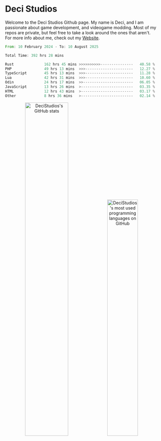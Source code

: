 # Deci Studios
Welcome to the Deci Studios Github page. My name is Deci, and I am passionate about game development, and videogame modding. Most of my repos are private, but feel free to take a look around the ones that aren't.
For more info about me, check out my <a href="https://decidev.co.uk" target="_blank">Website</a>.
<!--START_SECTION:waka-->

```rust
From: 10 February 2024 - To: 10 August 2025

Total Time: 392 hrs 28 mins

Rust              162 hrs 45 mins >>>>>>>>>>---------------   40.58 %
PHP               49 hrs 13 mins  >>>----------------------   12.27 %
TypeScript        45 hrs 13 mins  >>>----------------------   11.28 %
Lua               42 hrs 31 mins  >>>----------------------   10.60 %
Odin              24 hrs 17 mins  >>-----------------------   06.05 %
JavaScript        13 hrs 26 mins  >------------------------   03.35 %
HTML              12 hrs 43 mins  >------------------------   03.17 %
Other             8 hrs 36 mins   >------------------------   02.14 %
```

<!--END_SECTION:waka-->
<p align="center">
  <a href="https://github.com/anuraghazra/github-readme-stats" target="_blank"><img src="https://github-readme-stats.vercel.app/api?username=decistudios&show_icons=true&count_private=true&theme=omni&hide_border=true" alt="DeciStudios's GitHub stats" width="53.1%" /></a>
  <a href="https://github.com/anuraghazra/github-readme-stats" target="_blank"><img width="44.7%" src="https://github-readme-stats.vercel.app/api/top-langs/?username=decistudios&theme=omni&layout=compact&hide_border=true&langs_count=6" alt="DeciStudios's most used programming languages on GitHub" /></a>
</p>


